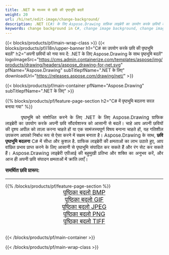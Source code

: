 ```yaml
---
title: .NET के माध्यम से छवि की पृष्ठभूमि बदलें
weight: 20
url: /hi/net/edit-image/change-background/
description: .NET (C#) के लिए Aspose.Drawing ग्राफ़िक लाइब्रेरी का उपयोग करके छवियों की पृष्ठभूमि बदलना
keywords: change background in C#, change image background, change images in C#, graphic library .NET के लिए, edit images, edit background, set color
---
```


{{< blocks/products/pf/main-wrap-class >}}
{{< blocks/products/pf/i18n/upper-banner h1="C# का उपयोग करके छवि की पृष्ठभूमि बदलें" h2="अपनी छवियों को नया रूप दें: .NET के लिए Aspose.Drawing के साथ पृष्ठभूमि बदलें" logoImageSrc="https://cms.admin.containerize.com/templates/aspose/img/products/drawing/headers/aspose_drawing-for-net.svg" pfName="Aspose.Drawing" subTitlepfName=".NET के लिए" downloadUrl="https://releases.aspose.com/drawing/net/" >}}

{{< blocks/products/pf/main-container pfName="Aspose.Drawing" subTitlepfName=".NET के लिए" >}}

{{% blocks/products/pf/feature-page-section  h2="C# में पृष्ठभूमि बदलना सरल बनाया गया" %}}
<p align="justify" style="text-indent:50px;font-size:15px;">
पृष्ठभूमि को संशोधित करने के लिए .NET के लिए Aspose.Drawing ग्राफिक लाइब्रेरी का उपयोग करके अपनी छवि सौंदर्यशास्त्र को आसानी से बदलें। चाहे आप अपनी छवियों की दृश्य अपील को ताज़ा करना चाहते हों या एक सामंजस्यपूर्ण विषय बनाना चाहते हों, यह गतिशील उपकरण आपको निर्बाध रूप से ऐसा करने में सक्षम बनाता है। Aspose.Drawing के साथ, <b>छवि पृष्ठभूमि बदलना</b> C# में सीधा और कुशल है. ग्राफिक लाइब्रेरी की क्षमताओं का लाभ उठाते हुए, आप वांछित प्रभाव प्राप्त करने के लिए आसानी से पृष्ठभूमि संपादित कर सकते हैं और रंग सेट कर सकते हैं। Aspose.Drawing लाइब्रेरी एपीआई की बहुमुखी प्रतिभा और शक्ति का अनुभव करें, और आज ही अपनी छवि संपादन क्षमताओं में क्रांति लाएँ।</p>

<h3 style="margin-top:16px;">
समर्थित छवि प्रारूप:
</h3>

<hr/>
{{% /blocks/products/pf/feature-page-section %}}
<div class="container-fluid productfamilypage bg-gray">
    <div class="convertypes bg-gray agp-content section">
        <div class="container">
		    <div class="row other-converters" style="font-size: 19px;text-align:center;">
		        <div class='col-md-3 other-converter remove-lp remove-rp'><a href="bmp/" style="padding:15px;">पृष्ठिका बदलो BMP</a></div>
                <div class='col-md-3 other-converter remove-lp remove-rp'><a href="gif/" style="padding:15px;">पृष्ठिका बदलो GIF</a></div>
                <div class='col-md-3 other-converter remove-lp remove-rp'><a href="jpeg/" style="padding:15px;">पृष्ठिका बदलो JPEG </a></div>
                <div class='col-md-3 other-converter remove-lp remove-rp'><a href="png/" style="padding:15px;">पृष्ठिका बदलो PNG</a></div>
                <div class='col-md-3 other-converter remove-lp remove-rp'><a href="tiff/" style="padding:15px;">पृष्ठिका बदलो TIFF</a></div>
            </div>
        </div>
    </div>
</div>
<br/>

{{< /blocks/products/pf/main-container >}}

{{< /blocks/products/pf/main-wrap-class >}}
